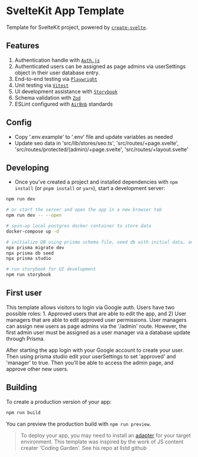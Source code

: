 # SvelteKit App Template

Template for SvelteKit project, powered by [`create-svelte`](https://github.com/sveltejs/kit/tree/master/packages/create-svelte).

## Features

1. Authentication handle with [`Auth.js`](https://authjs.dev/reference/sveltekit)
2. Authenticated users can be assigned as page admins via userSettings object in their user database entry.
3. End-to-end testing via [`Playwright`](https://playwright.dev/docs/intro)
4. Unit testing via [`Vitest`](https://vitest.dev/guide/)
5. UI development assistance with [`Storybook`](https://storybook.js.org/)
6. Schema validation with [`Zod`](https://zod.dev/)
7. ESLint configured with [`AirBnb`](https://github.com/airbnb/javascript) standards

## Config

- Copy '.env.example' to '.env' file and update variables as needed
- Update seo data in 'src/lib/stores/seo.ts', 'src/routes/+page.svelte', 'src/routes/protected/(admin)/+page.svelte', 'src/routes/+layout.svelte'

## Developing

- Once you've created a project and installed dependencies with `npm install` (or `pnpm install` or `yarn`), start a development server:

```bash
npm run dev

# or start the server and open the app in a new browser tab
npm run dev -- --open

# spin-up local postgres docker container to store data
docker-compose up -d

# initialize DB using prisma schema file, seed db with initial data, and start prisma studio
npx prisma migrate dev
npx prisma db seed
npx prisma studio

# run storybook for UI development
npm run storybook
```

## First user

This template allows visitors to login via Google auth. Users have two possible roles: 1. Approved users that are able to edit the app, and 2) User managers that are able to edit approved user permissions. User managers can assign new users as page admins via the '/admin' route. However, the first admin user must be assigned as a user manager via a database update through Prisma.

After starting the app login with your Google account to create your user. Then using prisma studio edit your userSettings to set 'approved' and 'manager' to true. Then you'll be able to access the admin page, and approve other new users.

## Building

To create a production version of your app:

```bash
npm run build
```

You can preview the production build with `npm run preview`.

> To deploy your app, you may need to install an [adapter](https://kit.svelte.dev/docs/adapters) for your target environment.
> This template was inspired by the work of JS content creater 'Coding Garden'. See his repo at listd github
